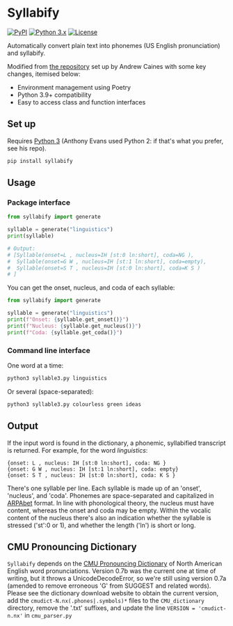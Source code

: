 # Syllabify

[![PyPI](https://img.shields.io/pypi/v/syllabify.svg)](https://pypi.org/project/syllabify/)
[![Python 3.x](https://img.shields.io/pypi/pyversions/syllabify.svg?logo=python&logoColor=white)](https://pypi.org/project/syllabify/)
[![License](https://img.shields.io/github/license/eoleedi/TimeTree-Exporter)](https://github.com/eoleedi/TimeTree-Exporter/blob/main/LICENSE)

Automatically convert plain text into phonemes (US English pronunciation) and syllabify.

Modified from [the repository](https://github.com/cainesap/syllabify) set up by Andrew Caines with some key changes, itemised below:

- Environment management using Poetry
- Python 3.9+ compatibility
- Easy to access class and function interfaces

## Set up

Requires [Python 3](https://www.python.org/downloads) (Anthony Evans used Python 2: if that's what you prefer, see his repo).

```bash
pip install syllabify
```

## Usage

### Package interface

```python
from syllabify import generate

syllable = generate("linguistics")
print(syllable)

# Output:
# [Syllable(onset=L , nucleus=IH [st:0 ln:short], coda=NG ),
#  Syllable(onset=G W , nucleus=IH [st:1 ln:short], coda=empty),
#  Syllable(onset=S T , nucleus=IH [st:0 ln:short], coda=K S )
# ]
```

You can get the onset, nucleus, and coda of each syllable:

```python
from syllabify import generate

syllable = generate("linguistics")
print(f"Onset: {syllable.get_onset()}")
print(f"Nucleus: {syllable.get_nucleus()}")
print(f"Coda: {syllable.get_coda()}")

```


### Command line interface

One word at a time:

```bash
python3 syllable3.py linguistics
```

Or several (space-separated):

```bash
python3 syllable3.py colourless green ideas
```

## Output

If the input word is found in the dictionary, a phonemic, syllabified transcript is returned. For example, for the word _linguistics_:

```
{onset: L , nucleus: IH [st:0 ln:short], coda: NG }
{onset: G W , nucleus: IH [st:1 ln:short], coda: empty}
{onset: S T , nucleus: IH [st:0 ln:short], coda: K S }
```

There's one syllable per line. Each syllable is made up of an 'onset', 'nucleus', and 'coda'. Phonemes are space-separated and capitalized in [ARPAbet](http://en.wikipedia.org/wiki/ARPABET) format. In line with phonological theory, the nucleus must have content, whereas the onset and coda may be empty. Within the vocalic content of the nucleus there's also an indication whether the syllable is stressed ('st':0 or 1), and whether the length ('ln') is short or long.

## CMU Pronouncing Dictionary

`Syllabify` depends on the [CMU Pronouncing Dictionary](http://www.speech.cs.cmu.edu/cgi-bin/cmudict) of North American English word pronunciations. Version 0.7b was the current one at time of writing, but it throws a UnicodeDecodeError, so we're still using version 0.7a (amended to remove erroneous 'G' from SUGGEST and related words). Please see the dictionary download website to obtain the current version, add the `cmudict-N.nx(.phones|.symbols)*` files to the `CMU_dictionary` directory, remove the '.txt' suffixes, and update the line `VERSION = 'cmudict-n.nx'` in `cmu_parser.py`

